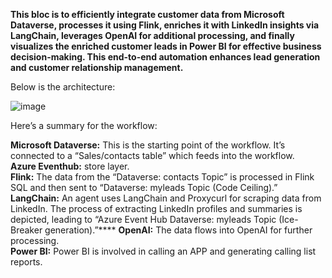 **This bloc is to efficiently integrate customer data from Microsoft Dataverse, processes it using Flink, 
enriches it with LinkedIn insights via LangChain, leverages OpenAI for additional processing, and finally visualizes the enriched customer leads 
in Power BI for effective business decision-making. This end-to-end automation enhances lead generation and customer relationship management.**

Below is the architecture:<br>

![image](https://github.com/Baiys1234/hdinsight-aks/assets/35547706/266fc505-8013-400b-9e6b-6bac47f03630)

Here’s a summary for the workflow: <br>

**Microsoft Dataverse:** This is the starting point of the workflow. It’s connected to a “Sales/contacts table” which feeds into the workflow.<br>
**Azure Eventhub:** store layer.<br>
**Flink:** The data from the “Dataverse: contacts Topic” is processed in Flink SQL and then sent to “Dataverse: myleads Topic (Code Ceiling).”<br>
**LangChain:** An agent uses LangChain and Proxycurl for scraping data from LinkedIn. The process of extracting LinkedIn profiles and summaries is depicted, leading to “Azure Event Hub Dataverse: myleads Topic (Ice-Breaker generation).”****
**OpenAI:** The data flows into OpenAI for further processing.<br>
**Power BI:** Power BI is involved in calling an APP and generating calling list reports.<br>
